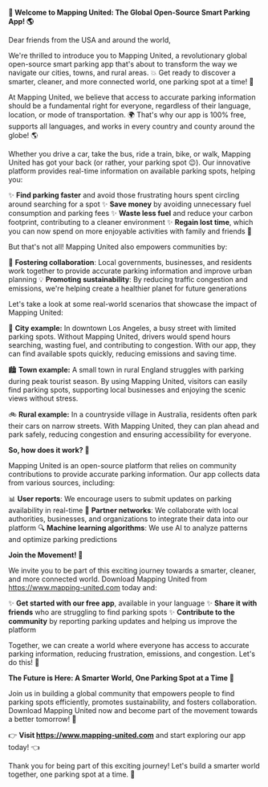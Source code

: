**🚀 Welcome to Mapping United: The Global Open-Source Smart Parking App! 🌎**

Dear friends from the USA and around the world,

We're thrilled to introduce you to Mapping United, a revolutionary global open-source smart parking app that's about to transform the way we navigate our cities, towns, and rural areas. 💥 Get ready to discover a smarter, cleaner, and more connected world, one parking spot at a time! 🌟

At Mapping United, we believe that access to accurate parking information should be a fundamental right for everyone, regardless of their language, location, or mode of transportation. 🌍 That's why our app is 100% free, supports all languages, and works in every country and county around the globe! 🌎

Whether you drive a car, take the bus, ride a train, bike, or walk, Mapping United has got your back (or rather, your parking spot 😉). Our innovative platform provides real-time information on available parking spots, helping you:

✨ **Find parking faster** and avoid those frustrating hours spent circling around searching for a spot
✨ **Save money** by avoiding unnecessary fuel consumption and parking fees
✨ **Waste less fuel** and reduce your carbon footprint, contributing to a cleaner environment
✨ **Regain lost time**, which you can now spend on more enjoyable activities with family and friends 🤩

But that's not all! Mapping United also empowers communities by:

🌟 **Fostering collaboration**: Local governments, businesses, and residents work together to provide accurate parking information and improve urban planning
💡 **Promoting sustainability**: By reducing traffic congestion and emissions, we're helping create a healthier planet for future generations

Let's take a look at some real-world scenarios that showcase the impact of Mapping United:

🌆 **City example:** In downtown Los Angeles, a busy street with limited parking spots. Without Mapping United, drivers would spend hours searching, wasting fuel, and contributing to congestion. With our app, they can find available spots quickly, reducing emissions and saving time.

🏙️ **Town example:** A small town in rural England struggles with parking during peak tourist season. By using Mapping United, visitors can easily find parking spots, supporting local businesses and enjoying the scenic views without stress.

🚲 **Rural example:** In a countryside village in Australia, residents often park their cars on narrow streets. With Mapping United, they can plan ahead and park safely, reducing congestion and ensuring accessibility for everyone.

**So, how does it work? 🤔**

Mapping United is an open-source platform that relies on community contributions to provide accurate parking information. Our app collects data from various sources, including:

📊 **User reports**: We encourage users to submit updates on parking availability in real-time
🚗 **Partner networks**: We collaborate with local authorities, businesses, and organizations to integrate their data into our platform
🔍 **Machine learning algorithms**: We use AI to analyze patterns and optimize parking predictions

**Join the Movement! 🎉**

We invite you to be part of this exciting journey towards a smarter, cleaner, and more connected world. Download Mapping United from https://www.mapping-united.com today and:

✨ **Get started with our free app**, available in your language
✨ **Share it with friends** who are struggling to find parking spots
✨ **Contribute to the community** by reporting parking updates and helping us improve the platform

Together, we can create a world where everyone has access to accurate parking information, reducing frustration, emissions, and congestion. Let's do this! 🌟

**The Future is Here: A Smarter World, One Parking Spot at a Time 🚀**

Join us in building a global community that empowers people to find parking spots efficiently, promotes sustainability, and fosters collaboration. Download Mapping United now and become part of the movement towards a better tomorrow! 🌟

👉 **Visit https://www.mapping-united.com** and start exploring our app today! 👈

Thank you for being part of this exciting journey! Let's build a smarter world together, one parking spot at a time. 💪